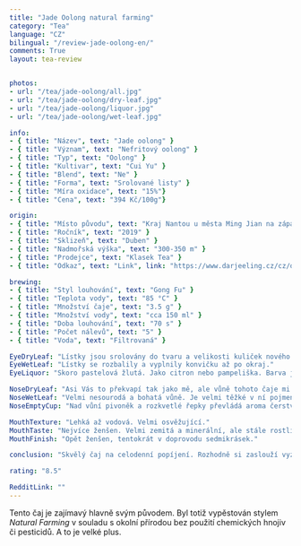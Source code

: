 ```yaml
---
title: "Jade Oolong natural farming"
category: "Tea"
language: "CZ"
bilingual: "/review-jade-oolong-en/"
comments: True
layout: tea-review


photos:
- url: "/tea/jade-oolong/all.jpg"
- url: "/tea/jade-oolong/dry-leaf.jpg"
- url: "/tea/jade-oolong/liquor.jpg"
- url: "/tea/jade-oolong/wet-leaf.jpg"

info:
- { title: "Název", text: "Jade oolong" }
- { title: "Význam", text: "Nefritový oolong" }
- { title: "Typ", text: "Oolong" }
- { title: "Kultivar", text: "Cui Yu" }
- { title: "Blend", text: "Ne" }
- { title: "Forma", text: "Srolované listy" }
- { title: "Míra oxidace", text: "15%"}
- { title: "Cena", text: "394 Kč/100g"}

origin:
- { title: "Místo původu", text: "Kraj Nantou u města Ming Jian na západě Taiwanu" }
- { title: "Ročník", text: "2019" }
- { title: "Sklizeň", text: "Duben" }
- { title: "Nadmořská výška", text: "300-350 m" }
- { title: "Prodejce", text: "Klasek Tea" }
- { title: "Odkaz", text: "Link", link: "https://www.darjeeling.cz/cz/oolong/jade-oolong-natural-farming-910" }

brewing:
- { title: "Styl louhování", text: "Gong Fu" }
- { title: "Teplota vody", text: "85 °C" }
- { title: "Množství čaje", text: "3.5 g" }
- { title: "Množství vody", text: "cca 150 ml" }
- { title: "Doba louhování", text: "70 s" }
- { title: "Počet nálevů", text: "5" }
- { title: "Voda", text: "Filtrovaná" }

EyeDryLeaf: "Lístky jsou srolovány do tvaru a velikosti kuliček nového koření. Většina jejich povrchu je tmavá močálově zelená se světle zelenými flíčky. Občas z kuliček trčí kousek světle hnědého řapíku. Vakuování způsobilo zvrásnění. Kuličky skoro vypadají jako uhnětené."
EyeWetLeaf: "Lístky se rozbalily a vyplnily konvičku až po okraj."
EyeLiquor: "Skoro pastelová žlutá. Jako citron nebo pampeliška. Barva je ale velmi světlá až vybledlá."

NoseDryLeaf: "Asi Vás to překvapí tak jako mě, ale vůně tohoto čaje mi nejvíc připomínala cornflaky a rýžové chlebíčky doprovázené vůní pivoňky nebo podbělu. Příjemná nasládlá vůně."
NoseWetLeaf: "Velmi nesourodá a bohatá vůně. Je velmi těžké v ní pojmenovat něco konkrétního. Nejblíže bych to přirovnal k pozdně letní procházce po louce, kde schne seno. Také je přítomna vůně čerstvého bílého pečiva. Tóny podbělu a pivoňky se také zvýraznily."
NoseEmptyCup: "Nad vůní pivoněk a rozkvetlé řepky převládá aroma čerstvě rozkrojené dýně."

MouthTexture: "Lehká až vodová. Velmi osvěžující."
MouthTaste: "Nejvíce ženšen. Velmi zemitá a minerální, ale stále rostlinná chuť. Také umami a stopy kopru. Velmi plná chuť."
MouthFinish: "Opět ženšen, tentokrát v doprovodu sedmikrásek."

conclusion: "Skvělý čaj na celodenní popíjení. Rozhodně si zaslouží vyzkoušet. Tento čaj doporučuji každému, kdo ocení plnou chuť bez trpkosti."

rating: "8.5"

RedditLink: ""
---
```


Tento čaj je zajímavý hlavně svým původem. Byl totiž vypěstován stylem *Natural Farming* v souladu s okolní přírodou bez použití chemických hnojiv či pesticidů. A to je velké plus.
